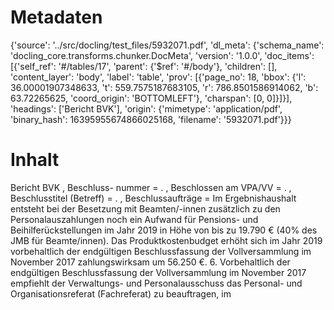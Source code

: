 # Metadaten
{'source': '../src/docling/test_files/5932071.pdf', 'dl_meta': {'schema_name': 'docling_core.transforms.chunker.DocMeta', 'version': '1.0.0', 'doc_items': [{'self_ref': '#/tables/17', 'parent': {'$ref': '#/body'}, 'children': [], 'content_layer': 'body', 'label': 'table', 'prov': [{'page_no': 18, 'bbox': {'l': 36.00001907348633, 't': 559.7575187683105, 'r': 786.8501586914062, 'b': 63.72265625, 'coord_origin': 'BOTTOMLEFT'}, 'charspan': [0, 0]}]}], 'headings': ['Bericht BVK'], 'origin': {'mimetype': 'application/pdf', 'binary_hash': 16395955674866025168, 'filename': '5932071.pdf'}}}

# Inhalt
Bericht BVK
, Beschluss- nummer = . , Beschlossen am VPA/VV = . , Beschlusstitel (Betreff) = . , Beschlussaufträge = Im Ergebnishaushalt entsteht bei der Besetzung mit Beamten/-innen zusätzlich zu den Personalauszahlungen noch ein Aufwand für Pensions- und Beihilferückstellungen im Jahr 2019 in Höhe von bis zu 19.790 € (40% des JMB für Beamte/innen). Das Produktkostenbudget erhöht sich im Jahr 2019 vorbehaltlich der endgültigen Beschlussfassung der Vollversammlung im November 2017 zahlungswirksam um 56.250 €. 6. Vorbehaltlich der endgültigen Beschlussfassung der Vollversammlung im November 2017 empfiehlt der Verwaltungs- und Personalausschuss das Personal- und Organisationsreferat (Fachreferat) zu beauftragen, im